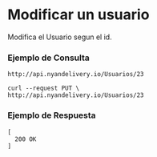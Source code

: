 # Modificar un usuario
Modifica el Usuario segun el id.

### Ejemplo de Consulta
```
http://api.nyandelivery.io/Usuarios/23
```

```
curl --request PUT \
http://api.nyandelivery.io/Usuarios/23
```

### Ejemplo de Respuesta

```
[
  200 OK
]
```